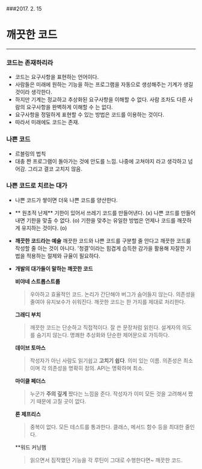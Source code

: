 ###2017. 2. 15
# 깨끗한 코드 
---
### 코드는 존재하리라
- 코드는 요구사항을 표현하는 언어이다.
- 사람들은 미래에 원하는 기능을 하는 프로그램을 자동으로 생성해주는 기계가 생길 것이라 생각한다.
- 하지만 기계는 정교하고 추상화된 요구사항을 이해할 수 없다. 사람 조차도 다른 사람의 요구사항을 완벽하게 이해할 수 는 없다.
- 요구사항을 정밀하게 표현할 수 있는 방법은 코드를 이용하는 것이다.
- 따라서 미래에도 코드는 존재.

### 나쁜 코드
 - 르블링의 법칙 
  - 대충 짠 프로그램이 돌아가는 것에 안도를 느낌. 나중에 고쳐야지 라고 생각하고 넘어감. 그리고 결코 고치지 않음.
  
### 나쁜 코드로 치르는 대가 
- 나쁜 코드가 쌓이면 더욱 나쁜 코드를 양산한다.

- ** 원초적 난제** 
 기한이 있어서 쓰레기 코드를 만들어낸다. (x) 
 나쁜 코드를 만들어 내면 기한을 맞출 수 없다. (o)
 기한을 맞추는 유일한 방법은 언제나 코드를 깨끗하게 유지하는 것이다. (o)
 
- **깨끗한 코드라는 예술**
 깨끗한 코드와 나쁜 코드를 구분할 줄 안다고 깨끗한 코드를 작성할 줄 아는 것이 아니다. '청결'이라는 힘겹게 습득한 감가을 활용해 자잘한 기법을 적용하는 절제와 규율이 필요하다.
 
- **개발의 대가들이 말하는 깨끗한 코드**

  **비야네 스트롭스트룹**
  > 우아하고 효율적인 코드. 논리가 간단해야 버그가 숨어들지 않는다. 의존성을 줄여야 유지보수가 쉬워진다. 깨끗한 코드는 한 가지를 제대로 처리한다.
  
  **그래디 부치**
  > 깨끗한 코드는 단순하고 직접적이다. 잘 쓴 문장처럼 읽힌다. 설계자의 의도를 숨기지 않는다. 명쾌한 추상화와 단순한 제어문으로 가득하다.
  
  **데이브 토마스**
  > 작성자가 아닌 사람도 읽기쉽고 **고치기 쉽다**. 의미 있는 이름. 의존성은 최소이며 각 의존성을 명확히 정의. API는 명확하며 최소. 
  
  **마이클 페더스**
  > 누군가 **주의 깊게** 짰다는 느낌을 준다. 작성자가 이미 모든 것을 고려해서 짰기 때문에 고칠 곳이 없다.
  
  **론 제프리스**
  > 중복이 없다. 모든 테스트를 통과한다. 클래스, 메서드 함수 등을 최대한 줄인다. 
  
  **워드 커닝햄
  > 읽으면서 짐작했던 기능을 각 루틴이 그대로 수행한다면~ 깨끗한 코드.